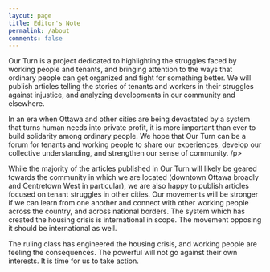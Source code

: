 ```yaml
---
layout: page
title: Editor's Note
permalink: /about
comments: false
---
```


<p>Our Turn is a project dedicated to highlighting the struggles faced by working people and tenants, and bringing attention to the ways that ordinary people can get organized and fight for something better. We will publish articles telling the stories of tenants and workers in their struggles against injustice, and analyzing developments in our community and elsewhere.</p>

<p>In an era when Ottawa and other cities are being devastated by a system that turns human needs into private profit, it is more important than ever to build solidarity among ordinary people. We hope that Our Turn can be a forum for tenants and working people to share our experiences, develop our collective understanding, and strengthen our sense of community. /p>

<p>While the majority of the articles published in Our Turn will likely be geared towards the community in which we are located (downtown Ottawa broadly and Centretown West in particular), we are also happy to publish articles focused on tenant struggles in other cities. Our movements will be stronger if we can learn from one another and connect with other working people across the country, and across national borders. The system which has created the housing crisis is international in scope. The movement opposing it should be international as well.</p>

<p>The ruling class has engineered the housing crisis, and working people are feeling the consequences. The powerful will not go against their own interests. It is time for us to take action.</p>


